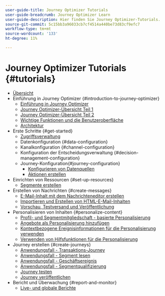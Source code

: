 ```yaml
---
user-guide-title: Journey Optimizer Tutorials
user-guide-breadcrumb: Journey Optimizer Learn
user-guide-description: Hier finden Sie Journey Optimizer-Tutorials.
source-git-commit: 5c15bb3a96033cb7cf4514a440be73d83cf9efc7
workflow-type: tm+mt
source-wordcount: '133'
ht-degree: 11%

---
```



# Journey Optimizer Tutorials {#tutorials}

+ [Übersicht](/help/overview.md)
+ Einführung in Journey Optimizer {#introduction-to-journey-optimizer}
   + [Einführung in Journey Optimizer](/help/introduction/introduction.md)
   + [Journey Optimizer-Übersicht Teil 1](/help/introduction/journey-optimizer-overview-part-1.md)
   + [Journey Optimizer-Übersicht Teil 2](/help/introduction/journey-optimizer-overview-part-2.md)
   + [Wichtige Funktionen und die Benutzeroberfläche](/help/introduction/key-capabilities-and-user-interface.md)
   + [Architektur](/help/introduction/architecture.md)
+ Erste Schritte {#get-started}
   + [Zugriffsverwaltung ](/help/set-up-access/access-management.md)
   + Datenkonfiguration {#data-configuration}
   + Kanalkonfiguration {#channel-configuration}
   + Konfiguration der Entscheidungsverwaltung {#decision-management-configuration}
   + Journey-Konfiguration{#journey-configuration}
      + [Konfigurieren von Datenquellen](/help/set-up-journeys/configure-data-sources.md)
      + [Aktionen erstellen](/help/set-up-journeys/create-actions.md)
+ Einrichten von Ressourcen {#set-up-resources}
   + [Segmente erstellen](/help/set-up-resources/create-segments.md)
+ Erstellen von Nachrichten {#create-messages}
   + [E-Mail-Inhalt mit dem Nachrichteneditor erstellen](/help/create-messages/create-email-content-with-the-message-editor.md)
   + [Importieren und Erstellen von HTML-E-Mail-Inhalten](/help/create-messages/import-and-author-html-email-content.md)
   + [Vorschau, Testversand und Veröffentlichung](/help/create-messages/preview-proof-and-publish.md)
+ Personalisieren von Inhalten {#personalize-content}
   + [Profil- und Segmentmitgliedschaft - basierte Personalisierung](/help/personalize-content/profile-and-segment-membership-based-personalization.md)
   + [Angebote als Personalisierung hinzufügen](/help/personalize-content/add-offer-decisioning-to-messages.md)
   + [Kontextbezogene Ereignisinformationen für die Personalisierung verwenden](/help/personalize-content/use-contextual-event-information-for-personalization.md)
   + [Verwenden von Hilfsfunktionen für die Personalisierung](/help/personalize-content/use-helper-functions-for-personalization.md)
+ Journey erstellen {#create-journeys}
   + [Anwendungsfall - Transaktions-Journey](/help/create-journeys/use-case-transactional-journey.md)
   + [Anwendungsfall - Segment lesen](/help/create-journeys/use-case-read-segment.md)
   + [Anwendungsfall - Geschäftsereignis](/help/create-journeys/use-case-business-event.md)
   + [Anwendungsfall - Segmentqualifizierung](/help/create-journeys/use-case-read-segment-qualification.md)
   + [Journey testen](/help/create-journeys/test-a-journey.md)
   + [Journey veröffentlichen](/help/create-journeys/publish-a-journey.md)
+ Bericht und Überwachung {#report-and-monitor}
   + [Live- und globale Berichte](/help/report-and-monitor/live-and-global-reports.md)
